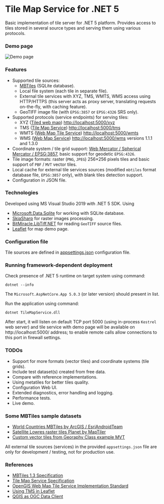 # Tile Map Service for .NET 5
Basic implementation of tile server for .NET 5 platform. Provides access to tiles stored in several source types and serving them using various protocols.

### Demo page
![Demo page](https://github.com/apdevelop/tile-map-service-net5/blob/master/Docs/demo-page.png)

### Features
* Supported tile sources:
  * [MBTiles](https://github.com/mapbox/mbtiles-spec) (SQLite database).
  * Local file system (each tile in separate file).
  * External tile services with XYZ, TMS, WMTS, WMS access using HTTP/HTTPS (this server acts as proxy server, translating requests on-the-fly, with caching feature).
  * GeoTIFF image file (with `EPSG:3857` or `EPSG:4326` SRS only).
* Supported protocols (service endpoints) for serving tiles: 
  * XYZ ([Tiled web map](https://en.wikipedia.org/wiki/Tiled_web_map)) [http://localhost:5000/xyz](http://localhost:5000/xyz/{tileset}/?x={x}&y={y}&z={z})
  * TMS ([Tile Map Service](https://en.wikipedia.org/wiki/Tile_Map_Service)) [http://localhost:5000/tms](http://localhost:5000/tms)
  * WMTS ([Web Map Tile Service](https://en.wikipedia.org/wiki/Web_Map_Tile_Service))  [http://localhost:5000/wmts](http://localhost:5000/wmts?request=GetCapabilities)
  * WMS ([Web Map Service](https://en.wikipedia.org/wiki/Web_Map_Service))  [http://localhost:5000/wms](http://localhost:5000/wms?request=GetCapabilities) versions 1.1.1 and 1.3.0
* Coordinate system / tile grid support: [Web Mercator / Spherical Mercator / EPSG:3857](https://en.wikipedia.org/wiki/Web_Mercator_projection), basic support for geodetic `EPSG:4326`.
* Tile image formats: raster (`PNG`, `JPEG`) 256&#215;256 pixels tiles and basic support of `PBF` / `MVT` vector tiles.
* Local cache for external tile services sources (modified `mbtiles` format database file, `EPSG:3857` only), with blank tiles detection support.
* Configuration in JSON file.

### Technologies
Developed using MS Visual Studio 2019 with .NET 5 SDK.
Using
* [Microsoft.Data.Sqlite](https://docs.microsoft.com/ru-ru/dotnet/standard/data/sqlite/) for working with SQLite database.
* [SkiaSharp](https://github.com/mono/SkiaSharp) for raster images processing.
* [BitMiracle.LibTiff.NET](https://github.com/BitMiracle/libtiff.net) for reading `GeoTIFF` source files.
* [Leaflet](https://github.com/Leaflet) for map demo page.

### Configuration file

Tile sources are defined in [appsettings.json](https://github.com/apdevelop/tile-map-service-net5/blob/master/Docs/appsettings.md) configuration file.

### Running framework-dependent deployment

Check presence of .NET 5 runtime on target system using command:

`dotnet --info`

The `Microsoft.AspNetCore.App 5.0.3` (or later version) should present in list.

Run the application using command:

`dotnet TileMapService.dll`

After start, it will listen on default TCP port 5000 (using in-process `Kestrel` web server) 
and tile service with demo page will be available on http://localhost:5000/ address; to enable remote calls allow connections to this port in firewall settings.

### TODOs
* Support for more formats (vector tiles) and coordinate systems (tile grids).
* Include test dataset(s) created from free data.
* Compare with reference implementations.
* Using metatiles for better tiles quality.
* Configuration Web UI.
* Extended diagnostics, error handling and logging.
* Performance tests.
* Live demo.

### Some MBTiles sample datasets
* [World Countries MBTiles by ArcGIS / EsriAndroidTeam](https://www.arcgis.com/home/item.html?id=7b650618563741ca9a5186c1aa69126e)
* [Satellite Lowres raster tiles Planet by MapTiler](https://data.maptiler.com/downloads/dataset/satellite-lowres/)
* [Custom vector tiles from Georaphy Class example MVT](https://github.com/klokantech/vector-tiles-sample/releases/tag/v1.0)

All external tile sources (services) in the provided `appsettings.json` file are only for development / testing, not for production use.

### References
* [MBTiles 1.3 Specification](https://github.com/mapbox/mbtiles-spec/blob/master/1.3/spec.md)
* [Tile Map Service Specification](https://wiki.osgeo.org/index.php?title=Tile_Map_Service_Specification)
* [OpenGIS Web Map Tile Service Implementation Standard](https://www.ogc.org/standards/wmts)
* [Using TMS in Leaflet](https://leafletjs.com/examples/wms/wms.html)
* [QGIS as OGC Data Client](https://docs.qgis.org/2.18/en/docs/user_manual/working_with_ogc/ogc_client_support.html)
